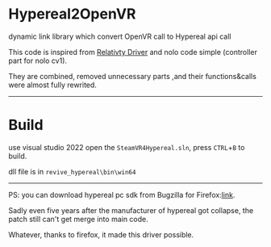 # Hypereal2OpenVR
dynamic link library which convert OpenVR call to Hypereal api call

This code is inspired from [Relativty Driver](https://github.com/relativty/Relativty) and nolo code simple (controller part for nolo cv1).

They are combined, removed unnecessary parts ,and their functions&calls were almost fully rewrited.

-----

# Build
use visual studio 2022 open the `SteamVR4Hypereal.sln`, press `CTRL`+`B` to build.

dll file is in `revive_hypereal\bin\win64`

-----

PS: you can download hypereal pc sdk from Bugzilla for Firefox:[link](https://bugzilla.mozilla.org/page.cgi?id=splinter.html&ignore=&bug=1378630&attachment=8883821).

Sadly even five years after the manufacturer of hypereal got collapse, the patch still can't get merge into main code.

Whatever, thanks to firefox, it made this driver possible.
